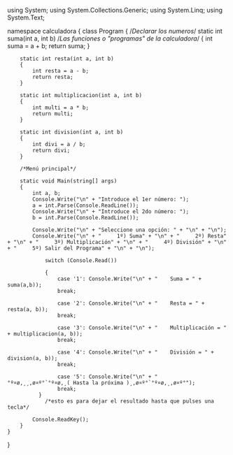 using System;
using System.Collections.Generic;
using System.Linq;
using System.Text;
 
namespace calculadora
{
    class Program
    {
        /*Declarar los numeros*/
        static int suma(int a, int b)
        /*Las funciones o "programas" de la calculadora*/
        {
            int suma = a + b;
            return suma;
        }
 
        static int resta(int a, int b)
        {
            int resta = a - b;
            return resta;
        }
 
        static int multiplicacion(int a, int b)
        {
            int multi = a * b;
            return multi;
        }
 
        static int division(int a, int b)
        {
            int divi = a / b;
            return divi;
        }
 
        /*Menú principal*/
 
        static void Main(string[] args)
        {
            int a, b;
            Console.Write("\n" + "Introduce el 1er número: ");
            a = int.Parse(Console.ReadLine());
            Console.Write("\n" + "Introduce el 2do número: ");
            b = int.Parse(Console.ReadLine());
 
            Console.Write("\n" + "Seleccione una opción: " + "\n" + "\n");
            Console.Write("\n" + "     1º) Suma" + "\n" + "     2º) Resta" + "\n" + "     3º) Multiplicación" + "\n" + "     4º) División" + "\n" + "     5º) Salir del Programa" + "\n" + "\n");
 
                switch (Console.Read())
 
                {
                    case '1': Console.Write("\n" + "    Suma = " + suma(a,b));
                    break;
 
                    case '2': Console.Write("\n" + "    Resta = " + resta(a, b));
                    break;
 
                    case '3': Console.Write("\n" + "    Multiplicación = " + multiplicacion(a, b));
                    break;
 
                    case '4': Console.Write("\n" + "    División = " + division(a, b));
                    break;
 
                    case '5': Console.Write("\n" + "      °º¤ø,¸¸,ø¤º°`°º¤ø,¸( Hasta la próxima )¸,ø¤º°`°º¤ø,¸,ø¤º°");
                    break;
              }
                /*esto es para dejar el resultado hasta que pulses una tecla*/
 
            Console.ReadKey();
        }
    }
}
